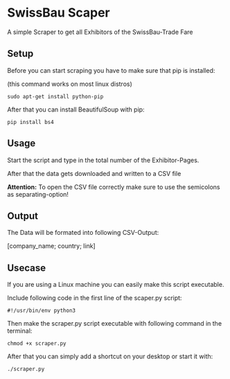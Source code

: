 # SwissBau Scaper
A simple Scraper to get all Exhibitors of the SwissBau-Trade Fare


## Setup

Before you can start scraping you have to make sure that pip is installed:

(this command works on most linux distros)
```
sudo apt-get install python-pip
```


After that you can install BeautifulSoup with pip:
```
pip install bs4
```



## Usage
Start the script and type in the total number of the Exhibitor-Pages.

After that the data gets downloaded and written to a CSV file


**Attention:**
To open the CSV file correctly make sure to use the semicolons as separating-option!


## Output

The Data will be formated into following CSV-Output:

[company_name; country; link]


## Usecase

If you are using a Linux machine you can easily make this script executable.

Include following code in the first line of the scaper.py script:
```
#!/usr/bin/env python3
```

Then make the scraper.py script executable with following command in the terminal:
```
chmod +x scraper.py
```

After that you can simply add a shortcut on your desktop or start it with:
```
./scraper.py
```
